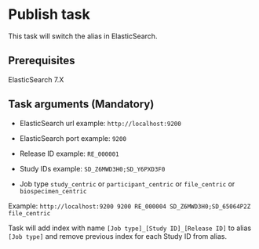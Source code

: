 # Publish task

This task will switch the alias in ElasticSearch.

## Prerequisites

ElasticSearch 7.X

## Task arguments (Mandatory)

- ElasticSearch url example: `http://localhost:9200`

- ElasticSearch port example: `9200`

- Release ID example: `RE_000001`

- Study IDs example: `SD_Z6MWD3H0;SD_Y6PXD3F0`

- Job type `study_centric` or `participant_centric` or `file_centric` or `biospecimen_centric`

Example: `http://localhost:9200 9200 RE_000004 SD_Z6MWD3H0;SD_65064P2Z file_centric`

Task will add index with name `[Job type]_[Study ID]_[Release ID]` to alias `[Job type]` and remove previous index for each Study ID from alias.